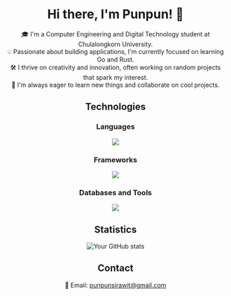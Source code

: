<div align="center">
    
# Hi there, I'm Punpun! 👋

🎓  I'm a Computer Engineering and Digital Technology student at Chulalongkorn University.  
💡  Passionate about building applications, I'm currently focused on learning Go and Rust.  
🛠️  I thrive on creativity and innovation, often working on random projects that spark my interest.  
🌱  I'm always eager to learn new things and collaborate on cool projects.

## Technologies

### Languages
<a href="https://skillicons.dev">
    <img src="https://skillicons.dev/icons?i=js,ts,go" />
</a>

### Frameworks
<a href="https://skillicons.dev">
    <img src="https://skillicons.dev/icons?i=react,next,tailwind,express" />
</a>

### Databases and Tools
<a href="https://skillicons.dev">
    <img src="https://skillicons.dev/icons?i=postgres,mongodb,prisma,postman,docker,git" />
</a>

## Statistics
![Your GitHub stats](https://github-readme-stats.vercel.app/api?username=punchanabu&show_icons=true)

## Contact
📧 Email: punpunsirawit@gmail.com

</div>
